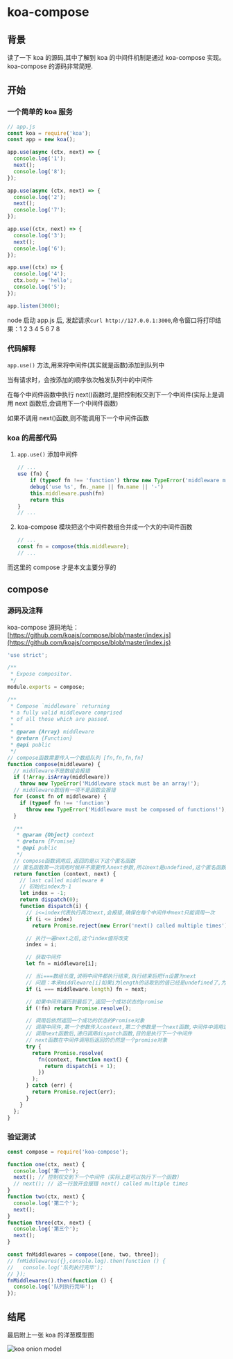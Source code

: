 # koa-compose

## 背景

读了一下 koa 的源码,其中了解到 koa 的中间件机制是通过 koa-compose 实现。koa-compose 的源码非常简短.

## 开始

### 一个简单的 koa 服务

```js
// app.js
const koa = require('koa');
const app = new koa();

app.use(async (ctx, next) => {
  console.log('1');
  next();
  console.log('8');
});

app.use(async (ctx, next) => {
  console.log('2');
  next();
  console.log('7');
});

app.use((ctx, next) => {
  console.log('3');
  next();
  console.log('6');
});

app.use((ctx) => {
  console.log('4');
  ctx.body = 'hello';
  console.log('5');
});

app.listen(3000);
```

node 启动 app.js 后, 发起请求`curl http://127.0.0.1:3000`,命令窗口将打印结果：1 2 3 4 5 6 7 8

### 代码解释

`app.use()` 方法,用来将中间件(其实就是函数)添加到队列中

当有请求时，会按添加的顺序依次触发队列中的中间件

在每个中间件函数中执行 next()函数时,是把控制权交到下一个中间件(实际上是调用 next 函数后,会调用下一个中间件函数)

如果不调用 next()函数,则不能调用下一个中间件函数

### koa 的局部代码

1. `app.use()` 添加中间件

   ```js
   // ...
   use (fn) {
       if (typeof fn !== 'function') throw new TypeError('middleware must be a function!')
       debug('use %s', fn._name || fn.name || '-')
       this.middleware.push(fn)
       return this
   }
   // ...
   ```

1. koa-compose 模块把这个中间件数组合并成一个大的中间件函数

   ```js
   // ...
   const fn = compose(this.middleware);
   // ...
   ```

而这里的 compose 才是本文主要分享的

## compose

### 源码及注释

koa-compose 源码地址：[https://github.com/koajs/compose/blob/master/index.js](https://github.com/koajs/compose/blob/master/index.js)

```js
'use strict';

/**
 * Expose compositor.
 */
module.exports = compose;

/**
 * Compose `middleware` returning
 * a fully valid middleware comprised
 * of all those which are passed.
 *
 * @param {Array} middleware
 * @return {Function}
 * @api public
 */
// compose函数需要传入一个数组队列 [fn,fn,fn,fn]
function compose(middleware) {
  // middleware不是数组会报错
  if (!Array.isArray(middleware))
    throw new TypeError('Middleware stack must be an array!');
  // middleware数组有一项不是函数会报错
  for (const fn of middleware) {
    if (typeof fn !== 'function')
      throw new TypeError('Middleware must be composed of functions!');
  }

  /**
   * @param {Object} context
   * @return {Promise}
   * @api public
   */
  // compose函数调用后,返回的是以下这个匿名函数
  // 匿名函数第一次调用时候并不需要传入next参数,所以next是undefined,这个匿名函数返回一个promise
  return function (context, next) {
    // last called middleware #
    // 初始化index为-1
    let index = -1;
    return dispatch(0);
    function dispatch(i) {
      // i<=index代表执行两次next,会报错,确保在每个中间件中next只能调用一次
      if (i <= index)
        return Promise.reject(new Error('next() called multiple times'));

      // 执行一遍next之后,这个index值将改变
      index = i;

      // 获取中间件
      let fn = middleware[i];

      // 当i===数组长度,说明中间件都执行结束,执行结束后把fn设置为next
      // 问题：本来middleware[i]如果i为length的话取到的值已经是undefined了,为什么要重新给fn设置为undefined呢？因为外面的fnMiddlewares是可以传入context和next的,也就是例子的注释部分
      if (i === middleware.length) fn = next;

      // 如果中间件遍历到最后了,返回一个成功状态的promise
      if (!fn) return Promise.resolve();

      // 调用后依然返回一个成功的状态的Promise对象
      // 调用中间件,第一个参数传入context,第二个参数是一个next函数,中间件中调用这个next函数
      // 调用next函数后,递归调用dispatch函数,目的是执行下一个中间件
      // next函数在中间件调用后返回的仍然是一个promise对象
      try {
        return Promise.resolve(
          fn(context, function next() {
            return dispatch(i + 1);
          })
        );
      } catch (err) {
        return Promise.reject(err);
      }
    }
  };
}
```

### 验证测试

```js
const compose = require('koa-compose');

function one(ctx, next) {
  console.log('第一个');
  next(); // 控制权交到下一个中间件（实际上是可以执行下一个函数）
  // next(); // 这一行放开会报错 next() called multiple times
}
function two(ctx, next) {
  console.log('第二个');
  next();
}
function three(ctx, next) {
  console.log('第三个');
  next();
}

const fnMiddlewares = compose([one, two, three]);
// fnMiddlewares({},console.log).then(function () {
//   console.log('队列执行完毕');
// });
fnMiddlewares().then(function () {
  console.log('队列执行完毕');
});
```

## 结尾

最后附上一张 koa 的洋葱模型图

![koa onion model](https://cdn.jsdelivr.net/gh/Jehadsama/myImages@master/images/koa-onion-model.1a72mq3lkti8.png)

